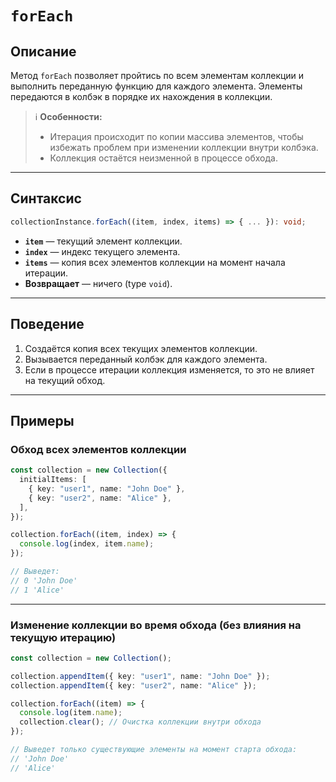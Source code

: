 # `forEach`

## Описание

Метод `forEach` позволяет пройтись по всем элементам коллекции и выполнить переданную функцию для каждого элемента.
Элементы передаются в колбэк в порядке их нахождения в коллекции.

> ℹ️ **Особенности:**
>
> - Итерация происходит по копии массива элементов, чтобы избежать проблем при изменении коллекции внутри колбэка.
> - Коллекция остаётся неизменной в процессе обхода.

---

## Синтаксис

```ts
collectionInstance.forEach((item, index, items) => { ... }): void;
```

- **`item`** — текущий элемент коллекции.
- **`index`** — индекс текущего элемента.
- **`items`** — копия всех элементов коллекции на момент начала итерации.
- **Возвращает** — ничего (type `void`).

---

## Поведение

1. Создаётся копия всех текущих элементов коллекции.
2. Вызывается переданный колбэк для каждого элемента.
3. Если в процессе итерации коллекция изменяется, то это не влияет на текущий обход.

---

## Примеры

### Обход всех элементов коллекции

```ts
const collection = new Collection({
  initialItems: [
    { key: "user1", name: "John Doe" },
    { key: "user2", name: "Alice" },
  ],
});

collection.forEach((item, index) => {
  console.log(index, item.name);
});

// Выведет:
// 0 'John Doe'
// 1 'Alice'
```

---

### Изменение коллекции во время обхода (без влияния на текущую итерацию)

```ts
const collection = new Collection();

collection.appendItem({ key: "user1", name: "John Doe" });
collection.appendItem({ key: "user2", name: "Alice" });

collection.forEach((item) => {
  console.log(item.name);
  collection.clear(); // Очистка коллекции внутри обхода
});

// Выведет только существующие элементы на момент старта обхода:
// 'John Doe'
// 'Alice'
```
